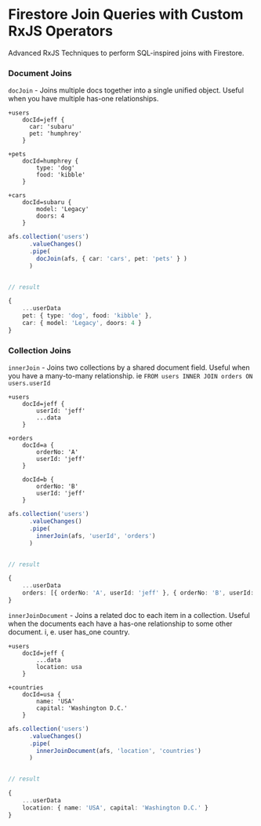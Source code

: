 # Firestore Join Queries with Custom RxJS Operators

Advanced RxJS Techniques to perform SQL-inspired joins with Firestore.

### Document Joins

`docJoin` - Joins multiple docs together into a single unified object. Useful when you have multiple has-one relationships.

```
+users
    docId=jeff {
      car: 'subaru'
      pet: 'humphrey'
    }

+pets
    docId=humphrey {
        type: 'dog'
        food: 'kibble'
    }

+cars
    docId=subaru {
        model: 'Legacy'
        doors: 4
    }
```

```ts
afs.collection('users')
      .valueChanges()
      .pipe(
        docJoin(afs, { car: 'cars', pet: 'pets' } )
      )


// result

{
    ...userData
    pet: { type: 'dog', food: 'kibble' },
    car: { model: 'Legacy', doors: 4 }
}
```

### Collection Joins

`innerJoin` - Joins two collections by a shared document field. Useful when you have a many-to-many relationship. ie `FROM users INNER JOIN orders ON users.userId`

```
+users
    docId=jeff {
        userId: 'jeff'
        ...data
    }

+orders
    docId=a {
        orderNo: 'A'
        userId: 'jeff'
    }

    docId=b {
        orderNo: 'B'
        userId: 'jeff'
    }
```

```ts
afs.collection('users')
      .valueChanges()
      .pipe(
        innerJoin(afs, 'userId', 'orders')
      )


// result

{
    ...userData
    orders: [{ orderNo: 'A', userId: 'jeff' }, { orderNo: 'B', userId: 'jeff' }]
}
```

`innerJoinDocument` - Joins a related doc to each item in a collection. Useful when the documents each have a has-one relationship to some other document. i, e. user has_one country.

```
+users
    docId=jeff {
        ...data
        location: usa
    }

+countries
    docId=usa {
        name: 'USA'
        capital: 'Washington D.C.'
    }
```

```ts
afs.collection('users')
      .valueChanges()
      .pipe(
        innerJoinDocument(afs, 'location', 'countries')
      )


// result

{
    ...userData
    location: { name: 'USA', capital: 'Washington D.C.' }
}
```
